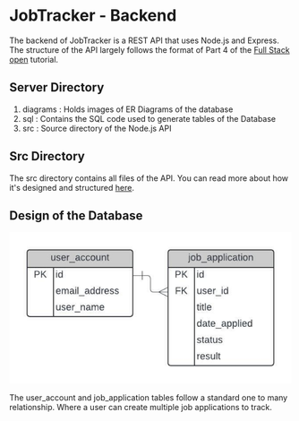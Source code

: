 # JobTracker - Backend

The backend of JobTracker is a REST API that uses Node.js and Express. The structure of the API largely follows the format of Part 4 of the [Full Stack open](https://fullstackopen.com/en/) tutorial.

## Server Directory

1. diagrams : Holds images of ER Diagrams of the database
2. sql : Contains the SQL code used to generate tables of the Database
3. src : Source directory of the Node.js API

## Src Directory

The src directory contains all files of the API. You can read more about how it's designed and structured [here](https://github.com/KyleHu14/job-tracker/tree/main/server/src).

## Design of the Database

![ER diagram of model](./diagrams/model-4-2024.jpeg)

The user_account and job_application tables follow a standard one to many relationship. Where a user can create multiple job applications to track.

